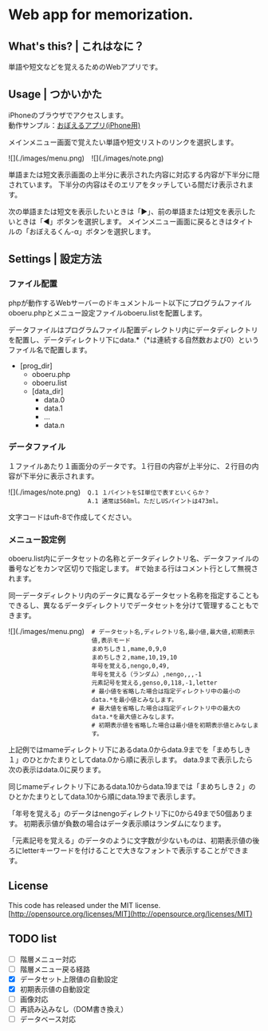 # Web app for memorization.

## What's this? | これはなに？

単語や短文などを覚えるためのWebアプリです。  

## Usage | つかいかた

iPhoneのブラウザでアクセスします。  
動作サンプル：[おぼえるアプリ(iPhone用)](http://nevertoolate.date)  

メインメニュー画面で覚えたい単語や短文リストのリンクを選択します。  

<div style="float:left; margin-right:1em; margin-bottom:1em;">![](./images/menu.png)</div>
![](./images/note.png)

<div style="clear:both;">単語または短文表示画面の上半分に表示された内容に対応する内容が下半分に隠されています。
下半分の内容はそのエリアをタッチしている間だけ表示されます。  </div>

次の単語または短文を表示したいときは「&#9654;」、前の単語または短文を表示したいときは「&#9664;」ボタンを選択します。
メインメニュー画面に戻るときはタイトルの「おぼえるくん-α」ボタンを選択します。  

## Settings | 設定方法

### ファイル配置

phpが動作するWebサーバーのドキュメントルート以下にプログラムファイルoboeru.phpとメニュー設定ファイルoboeru.listを配置します。  

データファイルはプログラムファイル配置ディレクトリ内にデータディレクトリを配置し、データディレクトリ下にdata.*（*は連続する自然数および0）というファイル名で配置します。  

- \[prog_dir\]
    - oboeru.php
    - oboeru.list
    - \[data_dir\]
        - data.0
        - data.1
        - ...
        - data.n

### データファイル

１ファイルあたり１画面分のデータです。１行目の内容が上半分に、２行目の内容が下半分に表示されます。  

<div style="float:left; margin-right:1em; margin-bottom:1em;">![](./images/note.png)</div>

```
Q.1 １パイントをSI単位で表すといくらか？
A.1 通常は568ml。ただしUSパイントは473ml。
```

文字コードはuft-8で作成してください。  

### メニュー設定例

oboeru.list内にデータセットの名称とデータディレクトリ名、データファイルの番号などをカンマ区切りで指定します。
\#で始まる行はコメント行として無視されます。  

同一データディレクトリ内のデータに異なるデータセット名称を指定することもできるし、異なるデータディレクトリでデータセットを分けて管理することもできます。  

<div style="float:left; margin-right:1em; margin-bottom:1em;">![](./images/menu.png)</div>

```
# データセット名,ディレクトリ名,最小値,最大値,初期表示値,表示モード
まめちしき１,mame,0,9,0
まめちしき２,mame,10,19,10
年号を覚える,nengo,0,49,
年号を覚える（ランダム）,nengo,,,-1
元素記号を覚える,genso,0,118,-1,letter
# 最小値を省略した場合は指定ディレクトリ中の最小のdata.*を最小値とみなします。
# 最大値を省略した場合は指定ディレクトリ中の最大のdata.*を最大値とみなします。
# 初期表示値を省略した場合は最小値を初期表示値とみなします。
```

上記例ではmameディレクトリ下にあるdata.0からdata.9までを「まめちしき１」のひとかたまりとしてdata.0から順に表示します。
data.9まで表示したら次の表示はdata.0に戻ります。  

同じmameディレクトリ下にあるdata.10からdata.19までは「まめちしき２」のひとかたまりとしてdata.10から順にdata.19まで表示します。  

「年号を覚える」のデータはnengoディレクトリ下に0から49まで50個あります。
初期表示値が負数の場合はデータ表示順はランダムになります。  

「元素記号を覚える」のデータのように文字数が少ないものは、初期表示値の後ろにletterキーワードを付けることで大きなフォントで表示することができます。  

## License

This code has released under the MIT license.  
[http://opensource.org/licenses/MIT](http://opensource.org/licenses/MIT)

## TODO list

- [ ] 階層メニュー対応
- [ ] 階層メニュー戻る経路
- [x] データセット上限値の自動設定
- [x] 初期表示値の自動設定
- [ ] 画像対応
- [ ] 再読み込みなし（DOM書き換え）
- [ ] データベース対応
